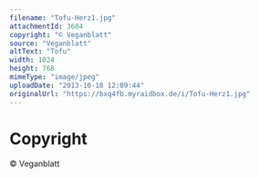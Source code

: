 ```yaml
---
filename: "Tofu-Herz1.jpg"
attachmentId: 3684
copyright: "© Veganblatt"
source: "Veganblatt"
altText: "Tofu"
width: 1024
height: 768
mimeType: "image/jpeg"
uploadDate: "2013-10-18 12:09:44"
originalUrl: "https://bxq4fb.myraidbox.de/i/Tofu-Herz1.jpg"
---
```


# Copyright

© Veganblatt
